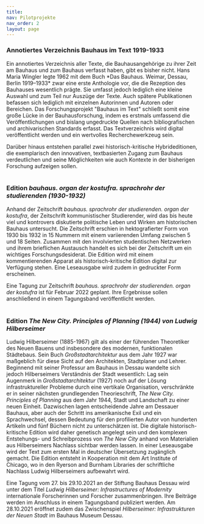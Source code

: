 ```yaml
---
title: 
nav: Pilotprojekte
nav_order: 2
layout: page
---
```

<h3> Annotiertes Verzeichnis Bauhaus im Text 1919-1933 </h3>
Ein annotiertes Verzeichnis aller Texte, die Bauhausangehörige zu ihrer Zeit am Bauhaus und zum Bauhaus verfasst 
haben, gibt es bisher nicht. Hans Maria Wingler legte 1962 mit dem Buch *Das Bauhaus. Weimar, Dessau, Berlin 1919–1933* 
zwar eine erste Anthologie vor, die die Rezeption des Bauhauses wesentlich prägte. Sie umfasst jedoch lediglich eine kleine Auswahl 
und zum Teil nur Auszüge der Texte. Auch spätere Publikationen befassen sich lediglich mit einzelnen Autorinnen und Autoren oder 
Bereichen. Das Forschungsprojekt "Bauhaus im Text" schließt somit eine große Lücke in der Bauhausforschung, indem es 
erstmals umfassend die Veröffentlichungen und bislang ungedruckte Quellen nach bibliografischen und archivarischen Standards erfasst. 
Das Textverzeichnis wird digital veröffentlicht werden und ein wertvolles Recherchewerkzeug sein.

Darüber hinaus entstehen parallel zwei historisch-kritische Hybrideditionen, die exemplarisch den 
innovativen, textbasierten Zugang zum Bauhaus verdeutlichen und seine Möglichkeiten wie auch Kontexte in der bisherigen 
Forschung aufzeigen sollen.
&nbsp;  
&nbsp;  
<h3> Edition <i>bauhaus. organ der kostufra. sprachrohr der studierenden (1930-1932)</i></h3>  

Anhand der Zeitschrift *bauhaus. sprachrohr der studierenden. organ der kostufra*, der Zeitschrift kommunistischer 
Studierender, wird das bis heute viel und kontrovers diskutierte politische Leben und Wirken am historischen Bauhaus 
untersucht. Die Zeitschrift erschien in hektografierter Form von 1930 bis 1932 in 15 Nummern mit einem variierenden 
Umfang zwischen 5 und 18 Seiten. Zusammen mit den involvierten studentischen Netzwerken und ihrem brieflichen Austausch 
handelt es sich bei der Zeitschrift um ein wichtiges Forschungsdesiderat. Die Edition wird mit einem kommentierenden 
Apparat als historisch-kritische Edition digital zur Verfügung stehen. Eine Leseausgabe wird zudem in gedruckter Form erscheinen. 

Eine Tagung zur Zeitschrift *bauhaus. sprachrohr der studierenden. organ der kostufra* ist für Februar 2022 geplant.
Ihre Ergebnisse sollen anschließend in einem Tagungsband veröffentlicht werden.
&nbsp;  
&nbsp;  
<h3> Edition <i>The New City. Principles of Planning (1944) von Ludwig Hilberseimer</i></h3>

Ludwig Hilberseimer (1885-1967) gilt als einer der führenden Theoretiker des Neuen Bauens und insbesondere des modernen, 
funktionalen Städtebaus. Sein Buch *Großstadtarchitektur* aus dem Jahr 1927 war maßgeblich für diese Sicht auf den Architekten, 
Stadtplaner und Lehrer. Beginnend mit seiner Professur am Bauhaus in Dessau wandelte sich jedoch Hilberseimers Verständnis der 
Stadt wesentlich: Lag sein Augenmerk in *Großstadtarchitektur* (1927) noch auf der Lösung infrastruktureller Probleme durch eine 
vertikale Organisation, verschränkte er in seiner nächsten grundlegenden Theorieschrift, *The New City. Principles of Planning* aus 
dem Jahr 1944, Stadt und Landschaft zu einer neuen Einheit. Dazwischen lagen entscheidende Jahre am Dessauer Bauhaus, aber auch 
der Schritt ins amerikanische Exil und ein Sprachwechsel, dessen Bedeutung für den profilierten Autor von hunderten Artikeln 
und fünf Büchern nicht zu unterschätzen ist. Die digitale historisch-kritische Edition wird daher genetisch angelegt sein und den komplexen 
Entstehungs- und Schreibprozess von *The New City* anhand von Materialien aus Hilberseimers Nachlass sichtbar werden lassen. 
In einer Leseausgabe wird der Text zum ersten Mal in deutscher Übersetzung zugänglich gemacht. Die Edition entsteht in Kooperation 
mit dem Art Institute of Chicago, wo in den Ryerson and Burnham Libraries der schriftliche Nachlass Ludwig Hilberseimers aufbewahrt wird.

Eine Tagung vom 27. bis 29.10.2021 an der Stiftung Bauhaus Dessau wird unter dem Titel *Ludwig Hilberseimer: Infrastructures of 
Modernity* internationale Forscherinnen und Forscher zusammenbringen. Ihre Beiträge werden im Anschluss in einem Tagungsband publiziert werden. 
Am 28.10.2021 eröffnet zudem das Zwischenspiel *Hilberseimer: Infrastrukturen der Neuen Stadt* im Bauhaus Museum Dessau.
